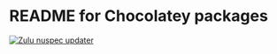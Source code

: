 # README for Chocolatey packages

[![Zulu nuspec updater](https://github.com/ajshastri/chocolatey-packages/actions/workflows/nuspec-update.yaml/badge.svg)](https://github.com/ajshastri/chocolatey-packages/actions/workflows/nuspec-update.yaml)
